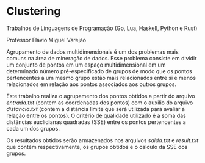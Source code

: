 # Clustering
Trabalhos de Linguagens de Programação (Go, Lua, Haskell, Python e Rust)

Professor Flávio Miguel Varejão

Agrupamento de dados multidimensionais é um dos problemas mais comuns na área de
mineração de dados. Esse problema consiste em dividir um conjunto de pontos em um
espaço multidimensional em um determinado número pré-especificado de grupos de
modo que os pontos pertencentes a um mesmo grupo estão mais relacionados entre si e
menos relacionados em relação aos pontos associados aos outros grupos. 

Este trabalho realiza o agrupamento dos pontos obtidos a partir do arquivo *entrada.txt* 
(contem as coordenadas dos pontos) com o auxilio do arquivo *distancia.txt* (contem a 
distância limite que será utilizada para avaliar a relação entre os pontos). O critério 
de qualidade utilizado é a soma das distâncias euclidianas quadradas (SSE) entre os 
pontos pertencentes a cada um dos grupos.

Os resultados obtidos serão armazenados nos arquivos *saida.txt* e *result.txt* que contém 
respectivamente, os grupos obtidos e o calculo da SSE dos grupos.
